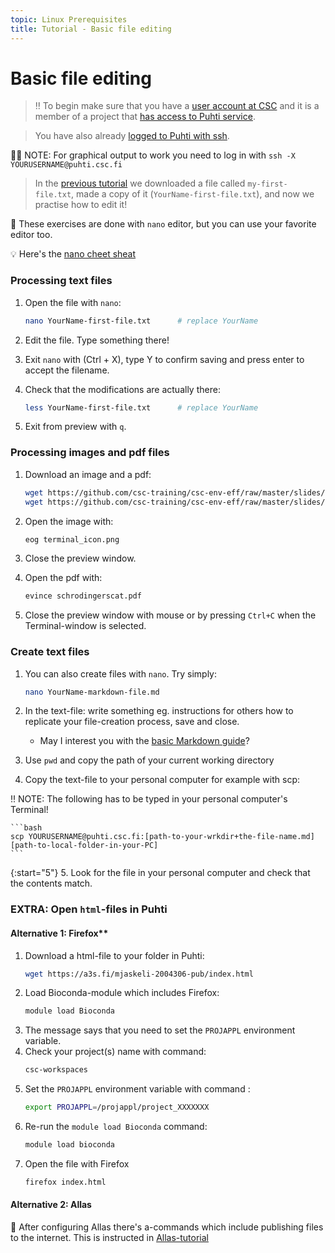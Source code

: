 ```yaml
---
topic: Linux Prerequisites
title: Tutorial - Basic file editing
---
```


# Basic file editing

> ‼️ To begin make sure that you have a [user account at CSC](https://docs.csc.fi/accounts/how-to-create-new-user-account/) and it is a member of a project that [has access to Puhti service](https://docs.csc.fi/accounts/how-to-add-service-access-for-project/).

> You have also already [logged to Puhti with ssh](https://csc-training.github.io/csc-env-eff/hands-on/connecting/ssh-puhti.html).

☝🏻 NOTE: For graphical output to work you need to log in with `ssh -X YOURUSERNAME@puhti.csc.fi`

> In the [previous tutorial](https://csc-training.github.io/csc-env-eff/hands-on/linux_prerequisites/basic-linux-commands.html) we downloaded a file called `my-first-file.txt`, made a copy of it (`YourName-first-file.txt`), and now we practise how to edit it!

💬 These exercises are done with `nano` editor, but you can use your favorite editor too. 

💡 Here's the [nano cheet sheat](https://www.nano-editor.org/dist/latest/cheatsheet.html) 

### Processing text files

1. Open the file with `nano`:
    ```bash
    nano YourName-first-file.txt      # replace YourName
    ```

2. Edit the file. Type something there!

3. Exit `nano` with (Ctrl + X), type Y to confirm saving and press enter to accept the filename.

4. Check that the modifications are actually there:
    ```bash
    less YourName-first-file.txt      # replace YourName
    ```
5. Exit from preview with `q`.

### Processing images and pdf files

1. Download an image and a pdf:
    ```bash
    wget https://github.com/csc-training/csc-env-eff/raw/master/slides/img/terminal_icon.png
    wget https://github.com/csc-training/csc-env-eff/raw/master/slides/img/schrodingerscat.pdf
    ```

2. Open the image with:
    ```bash
    eog terminal_icon.png
    ```
3.  Close the preview window.

4. Open the pdf with:
    ```bash
    evince schrodingerscat.pdf
    ```
5. Close the preview window with mouse or by pressing `Ctrl+C` when the Terminal-window is selected.

### Create text files

1. You can also create files with `nano`. Try simply:
    ```bash
    nano YourName-markdown-file.md
    ```

2. In the text-file: write something eg. instructions for others how to replicate your file-creation process, save and close.
    - May I interest you with the [basic Markdown guide](https://www.markdownguide.org/basic-syntax/)?

3. Use `pwd` and copy the path of your current working directory

4. Copy the text-file to your personal computer for example with scp:  

‼️ NOTE: The following has to be typed in your personal computer's Terminal!

    ```bash
    scp YOURUSERNAME@puhti.csc.fi:[path-to-your-wrkdir+the-file-name.md] [path-to-local-folder-in-your-PC]
    ```

{:start="5"}
5. Look for the file in your personal computer and check that the contents match.

### EXTRA: Open `html`-files in Puhti

#### Alternative 1: Firefox**  
1. Download a html-file to your folder in Puhti:
    ```bash
    wget https://a3s.fi/mjaskeli-2004306-pub/index.html
    ```
2. Load Bioconda-module which includes Firefox:
    ```bash
    module load Bioconda
    ```
3. The message says that you need to set the `PROJAPPL` environment variable. 
4. Check your project(s) name with command: 
    ```bash
    csc-workspaces
    ```
5. Set the `PROJAPPL` environment variable with command :
    ```bash
    export PROJAPPL=/projappl/project_XXXXXXX
    ```
4. Re-run the ```module load Bioconda``` command:
    ```bash
    module load bioconda
    ```
5. Open the file with Firefox
    ```bash
    firefox index.html
    ```

#### Alternative 2: Allas

💬 After configuring Allas there's a-commands which include publishing files to the internet. This is instructed in [Allas-tutorial](https://csc-training.github.io/csc-env-eff/hands-on/allas/tutorial_allas-file-transfer.html)